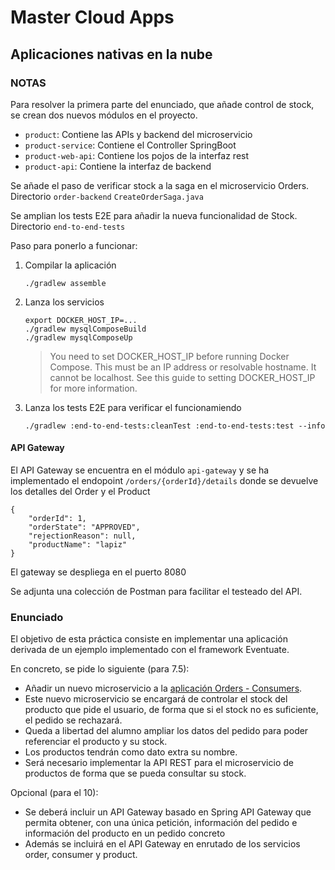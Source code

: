 # Master Cloud Apps

 ## Aplicaciones nativas en la nube
 
 
### NOTAS

Para resolver la primera parte del enunciado, que añade control de stock, se crean dos nuevos módulos en el proyecto.

- `product`: Contiene las APIs y backend del microservicio
- `product-service`: Contiene el Controller SpringBoot
- `product-web-api`: Contiene los pojos de la interfaz rest
- `product-api`: Contiene la interfaz de backend

Se añade el paso de verificar stock a la saga en el microservicio Orders. Directorio `order-backend` `CreateOrderSaga.java`

Se amplian los tests E2E para añadir la nueva funcionalidad de Stock. Directorio `end-to-end-tests`


Paso para ponerlo a funcionar:

1. Compilar la aplicación
    ```
    ./gradlew assemble
    ```
2. Lanza los servicios
    
    ```
    export DOCKER_HOST_IP=...
    ./gradlew mysqlComposeBuild
    ./gradlew mysqlComposeUp
    ```
    
    > You need to set DOCKER_HOST_IP before running Docker Compose. This must be an IP address or resolvable hostname. It cannot be localhost. See this guide to setting DOCKER_HOST_IP for more information.

3. Lanza los tests E2E para verificar el funcionamiendo
    
    ```
    ./gradlew :end-to-end-tests:cleanTest :end-to-end-tests:test --info
    ```

#### API Gateway

El API Gateway se encuentra en el módulo `api-gateway` y se ha implementado el endopoint `/orders/{orderId}/details` donde se devuelve los detalles del Order y el Product
```
{
    "orderId": 1,
    "orderState": "APPROVED",
    "rejectionReason": null,
    "productName": "lapiz"
}
```

El gateway se despliega en el puerto 8080

Se adjunta una colección de Postman para facilitar el testeado del API.

### Enunciado

El objetivo de esta práctica consiste en implementar una aplicación derivada de un ejemplo
implementado con el framework Eventuate.

En concreto, se pide lo siguiente (para 7.5):

- Añadir un nuevo microservicio a la [aplicación Orders - Consumers](https://github.com/eventuate-tram/eventuate-tram-sagas-examples-customers-and-orders).
- Este nuevo microservicio se encargará de controlar el stock del producto que pide el
usuario, de forma que si el stock no es suficiente, el pedido se rechazará.
- Queda a libertad del alumno ampliar los datos del pedido para poder referenciar el
producto y su stock.
- Los productos tendrán como dato extra su nombre.
- Será necesario implementar la API REST para el microservicio de productos de
forma que se pueda consultar su stock.

Opcional (para el 10):

- Se deberá incluir un API Gateway basado en Spring API Gateway que permita
obtener, con una única petición, información del pedido e información del producto
en un pedido concreto
- Además se incluirá en el API Gateway en enrutado de los servicios order, consumer
y product.